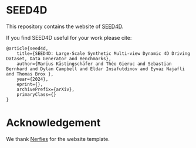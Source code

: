 # SEED4D

This repository contains the website of [SEED4D](https://seed4d.github.io/).

If you find SEED4D useful for your work please cite:

```
@article{seed4d,
    title={SEED4D: Large-Scale Synthetic Multi-view Dynamic 4D Driving Dataset, Data Generator and Benchmarks}, 
    author={Marius Kästingschäfer and Théo Gieruc and Sebastian Bernhard and Dylan Campbell and Eldar Insafutdinov and Eyvaz Najafli and Thomas Brox },
    year={2024},
    eprint={},
    archivePrefix={arXiv},
    primaryClass={}
}
```

# Acknowledgement
We thank [Nerfies](https://github.com/nerfies/nerfies.github.io) for the website template.